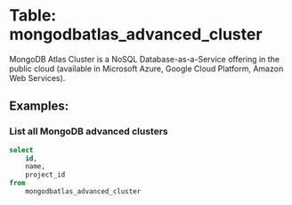 # Table: mongodbatlas_advanced_cluster

MongoDB Atlas Cluster is a NoSQL Database-as-a-Service offering in the public cloud (available in Microsoft Azure, Google Cloud Platform, Amazon Web Services).

## Examples:

### List all MongoDB advanced clusters

```sql
select
    id,
    name,
    project_id
from
    mongodbatlas_advanced_cluster
```